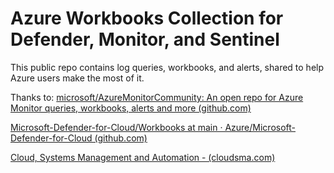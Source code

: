# Azure Workbooks Collection for Defender, Monitor, and Sentinel

This public repo contains log queries, workbooks, and alerts, shared to help Azure users make the most of it.

Thanks to:
[microsoft/AzureMonitorCommunity: An open repo for Azure Monitor queries, workbooks, alerts and more (github.com)](https://github.com/microsoft/AzureMonitorCommunity)

[Microsoft-Defender-for-Cloud/Workbooks at main · Azure/Microsoft-Defender-for-Cloud (github.com)](https://github.com/Azure/Microsoft-Defender-for-Cloud/tree/main/Workbooks)

[Cloud, Systems Management and Automation - (cloudsma.com)](https://www.cloudsma.com/)
